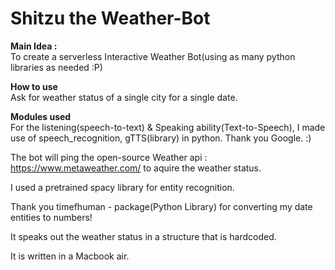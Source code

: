 # Shitzu the Weather-Bot

**Main Idea :** <br>
To create a serverless Interactive Weather Bot(using as many python libraries as needed :P)  

**How to use**<br>
Ask for weather status of a single city for a single date. 

**Modules used**<br>
For the listening(speech-to-text) & Speaking ability(Text-to-Speech), I made use of speech_recognition, gTTS(library) in python. Thank you Google. :)

The bot will ping the open-source Weather api : https://www.metaweather.com/ to aquire the weather status. 

I used a pretrained spacy library for entity recognition. 

Thank you timefhuman - package(Python Library) for converting my date entities to numbers!

It speaks out the weather status in a structure that is hardcoded. 

It is written in a Macbook air. 
